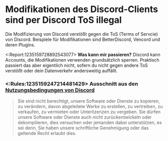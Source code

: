 # Modifikationen des Discord-Clients sind per Discord ToS illegal

Die Modifizierung von Discord verstößt gegen die ToS (Terms of Servcie) von Discord. 
Beispiele für Modifikationen sind BetterDiscord, Vencord und deren Plugins.

<:Report:1235159728892543077>  **Was kann mir passieren?**
Discord kann Accounts, die Modifikationen verwenden grundsätzlich sperren. Praktisch passiert das aber eigentlich nicht, sofern du nicht gegen andere ToS verstößt oder dein Datenverkehr andersweitig auffällt.

### <:Rules:1235159247214481429>  Ausschnitt aus den [Nutzungsbedingungen von Discord](https://discord.com/terms#6)
> Sie sind nicht berechtigt, unsere Software oder Dienste zu kopieren, zu verändern, davon abgeleitete Werke zu erstellen, zu vertreiben, zu verkaufen, zu vermieten oder Unterlizenzen zu vergeben. Sie dürfen unsere Software oder Dienste auch nicht zurückentwickeln oder dekompilieren, dies versuchen oder jemanden dabei unterstützen, es sei denn, Sie haben unsere schriftliche Genehmigung oder das geltende Recht erlaubt dies.